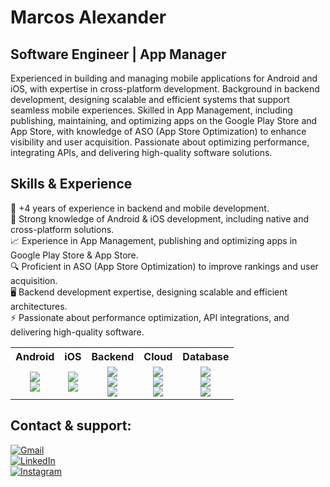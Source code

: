 # Marcos Alexander 
## Software Engineer | App Manager

Experienced in building and managing mobile applications for Android and iOS, with expertise in cross-platform development. Background in backend development, designing scalable and efficient systems that support seamless mobile experiences. Skilled in App Management, including publishing, maintaining, and optimizing apps on the Google Play Store and App Store, with knowledge of ASO (App Store Optimization) to enhance visibility and user acquisition. Passionate about optimizing performance, integrating APIs, and delivering high-quality software solutions. 

## Skills & Experience
🔧 +4 years of experience in backend and mobile development.  
📱 Strong knowledge of Android & iOS development, including native and cross-platform solutions.  
📈 Experience in App Management, publishing and optimizing apps in Google Play Store & App Store.  
🔍 Proficient in ASO (App Store Optimization) to improve rankings and user acquisition.  
🖥️ Backend development expertise, designing scalable and efficient architectures.  
⚡ Passionate about performance optimization, API integrations, and delivering high-quality software.

<!--
<img height="180em" src="https://github-readme-stats.vercel.app/api/top-langs/?username=malpv&hide_progress=true&show_icons=true&theme=radical&hide=C,c%2B%2B,Cplus,CMAKE,Batchfile,HTML,CSS,HLSL,ShaderLab,GAP,Blade&langs_count=8"/>
-->

<table>
  <tr>
    <th>Android</th>
    <th>iOS</th>
    <th>Backend</th>
    <th>Cloud</th>
    <th>Database</th>
  </tr>
  <tr align="center">
    <td>
      <img src="https://img.shields.io/badge/Kotlin-0095D5?style=for-the-badge&logo=kotlin&logoColor=white&labelColor=101010"><br>
      <img src="https://img.shields.io/badge/Android_Studio-3DDC84?style=for-the-badge&logo=android-studio&logoColor=white&labelColor=101010">
    </td>
    <td>
      <img src="https://img.shields.io/badge/Swift-FA7343?style=for-the-badge&logo=swift&logoColor=white&labelColor=101010"><br>
      <img src="https://img.shields.io/badge/Xcode-1575F9?style=for-the-badge&logo=xcode&logoColor=white&labelColor=101010">
    </td>
    <td>
      <img src="https://img.shields.io/badge/Java-007396?style=for-the-badge&logo=kofi&logoColor=white&labelColor=101010"><br>
      <img src="https://img.shields.io/badge/Golang-00ADD8?style=for-the-badge&logo=go&logoColor=white&labelColor=101010"><br>
      <img src="https://img.shields.io/badge/PHP-777BB4?style=for-the-badge&logo=php&logoColor=white&labelColor=101010">
    </td>
    <td>
      <img src="https://img.shields.io/badge/Firebase-FFCA28?style=for-the-badge&logo=firebase&logoColor=white&labelColor=101010"><br>
      <img src="https://img.shields.io/badge/AWS-232F3E?style=for-the-badge&logo=amazonwebservices&logoColor=white&labelColor=101010"><br>
      <img src="https://img.shields.io/badge/Heroku-664986?style=for-the-badge&logo=heroku&logoColor=white&labelColor=101010">
    </td>
    <td>
      <img src="https://img.shields.io/badge/SQLite-003B57?style=for-the-badge&logo=sqlite&logoColor=white&labelColor=101010"><br>
      <img src="https://img.shields.io/badge/MongoDB-47A248?style=for-the-badge&logo=mongodb&logoColor=white&labelColor=101010"><br>
      <img src="https://img.shields.io/badge/MySQL-4479A1?style=for-the-badge&logo=mysql&logoColor=white&labelColor=101010">
    </td>
  </tr>
</table>

## Contact & support:
[![Gmail](https://img.shields.io/badge/Gmail-malpvdeveloper@gmail.com-FF0000?style=for-the-badge&logo=youtube&logoColor=white&labelColor=101010)]()
</br>
[![LinkedIn](https://img.shields.io/badge/LinkedIn-Marcos_Alexander_Valenzuela_Palma-0077B5?style=for-the-badge&logo=linkedin&logoColor=white&labelColor=101010)](https://www.linkedin.com/in/marcos-alexander/)
</br>
[![Instagram](https://img.shields.io/badge/Instagram-@_malpv-E4405F?style=for-the-badge&logo=instagram&logoColor=white&labelColor=101010)](https://www.instagram.com/_malpv/)
</br>

<!--
**MALPV/MALPV** is a ✨ _special_ ✨ repository because its `README.md` (this file) appears on your GitHub profile.

Here are some ideas to get you started:

- 🔭 I’m currently working on ...
- 🌱 I’m currently learning ...
- 👯 I’m looking to collaborate on ...
- 🤔 I’m looking for help with ...
- 💬 Ask me about ...
- 📫 How to reach me: ...
- 😄 Pronouns: ...
- ⚡ Fun fact: ...
-->
